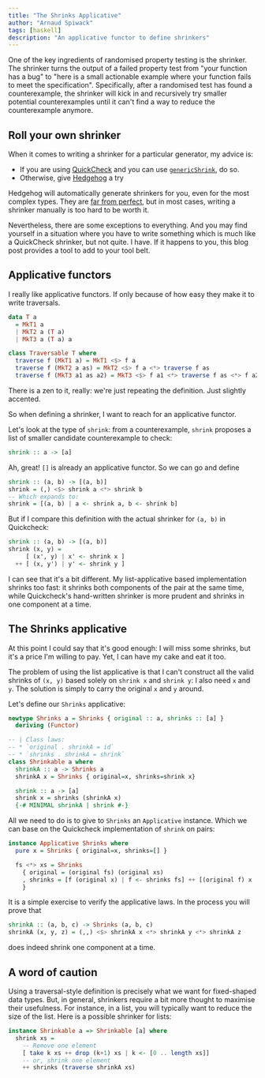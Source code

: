 ```yaml
---
title: "The Shrinks Applicative"
author: "Arnaud Spiwack"
tags: [haskell]
description: "An applicative functor to define shrinkers"
---
```


One of the key ingredients of randomised property testing is the
shrinker. The shrinker turns the output of a failed property test from
"your function has a bug" to "here is a small actionable example where
your function fails to meet the specification". Specifically, after
a randomised test has found a counterexample, the shrinker will kick
in and recursively try smaller potential counterexamples until it
can't find a way to reduce the counterexample anymore.

## Roll your own shrinker

When it comes to writing a shrinker for a particular generator, my
advice is:

- If you are using [QuickCheck] and you can use
  [`genericShrink`](https://hackage.haskell.org/package/QuickCheck-2.14.1/docs/Test-QuickCheck.html#v:genericShrink),
  do so.
- Otherwise, give [Hedgehog] a try

Hedgehog will automatically generate shrinkers for you, even for the
most complex types. They are [far from perfect][edsko-shrinkers], but
in most cases, writing a shrinker manually is too hard to be worth it.

Nevertheless, there are some exceptions to everything. And you may
find yourself in a situation where you have to write something which
is much like a QuickCheck shrinker, but not quite. I have. If it
happens to you, this blog post provides a tool to add to your
tool belt.

## Applicative functors

I really like applicative functors. If only because of how easy they
make it to write traversals.

```haskell
data T a
  = MkT1 a
  | MkT2 a (T a)
  | MkT3 a (T a) a

class Traversable T where
  traverse f (MkT1 a) = MkT1 <$> f a
  traverse f (MkT2 a as) = MkT2 <$> f a <*> traverse f as
  traverse f (MkT3 a1 as a2) = MkT3 <$> f a1 <*> traverse f as <*> f a2
```

There is a zen to it, really: we're just repeating the
definition. Just slightly accented.

So when defining a shrinker, I want to reach for an applicative
functor.

Let's look at the type of `shrink`: from a counterexample, `shrink`
proposes a list of smaller candidate counterexample to check:

```haskell
shrink :: a -> [a]
```

Ah, great! `[]` is already an applicative functor. So we can go and
define

```haskell
shrink :: (a, b) -> [(a, b)]
shrink = (,) <$> shrink a <*> shrink b
-- Which expands to:
shrink = [(a, b) | a <- shrink a, b <- shrink b]
```

But if I compare this definition with the actual shrinker for `(a, b)`
in Quickcheck:

```haskell
shrink :: (a, b) -> [(a, b)]
shrink (x, y) =
     [ (x', y) | x' <- shrink x ]
  ++ [ (x, y') | y' <- shrink y ]
```

I can see that it's a bit different. My list-applicative based
implementation shrinks too fast: it shrinks both components of the pair
at the same time, while Quickcheck's hand-written shrinker is more
prudent and shrinks in one component at a time.

## The Shrinks applicative

At this point I could say that it's good enough: I will miss some
shrinks, but it's a price I'm willing to pay. Yet, I can have my cake
and eat it too.

The problem of using the list applicative is that I can't construct
all the valid shrinks of `(x, y)` based solely on `shrink x` and
`shrink y`: I also need `x` and `y`. The solution is simply to carry
the original `x` and `y` around.

Let's define our `Shrinks` applicative:

```haskell
newtype Shrinks a = Shrinks { original :: a, shrinks :: [a] }
  deriving (Functor)

-- | Class laws:
-- * `original . shrinkA = id`
-- * `shrinks . shrinkA = shrink`
class Shrinkable a where
  shrinkA :: a -> Shrinks a
  shrinkA x = Shrinks { original=x, shrinks=shrink x}

  shrink :: a -> [a]
  shrink x = shrinks (shrinkA x)
  {-# MINIMAL shrinkA | shrink #-}
```

All we need to do is to give to `Shrinks` an `Applicative`
instance. Which we can base on the Quickcheck implementation of
`shrink` on pairs:

```haskell
instance Applicative Shrinks where
  pure x = Shrinks { original=x, shrinks=[] }

  fs <*> xs = Shrinks
    { original = (original fs) (original xs)
    , shrinks = [f (original x) | f <- shrinks fs] ++ [(original f) x | x <- shrinks xs]
    }
```

It is a simple exercise to verify the applicative laws. In the process
you will prove that

```haskell
shrinkA :: (a, b, c) -> Shrinks (a, b, c)
shrinkA (x, y, z) = (,,) <$> shrinkA x <*> shrinkA y <*> shrinkA z
```

does indeed shrink one component at a time.

## A word of caution

Using a traversal-style definition is precisely what we want for
fixed-shaped data types. But, in general, shrinkers require a bit more
thought to maximise their usefulness. For instance, in a list, you
will typically want to reduce the size of the list. Here is a possible
shrinker for lists:

```haskell
instance Shrinkable a => Shrinkable [a] where
  shrink xs =
    -- Remove one element
    [ take k xs ++ drop (k+1) xs | k <- [0 .. length xs]]
    -- or, shrink one element
    ++ shrinks (traverse shrinkA xs)
```

[quickcheck]: https://hackage.haskell.org/package/QuickCheck
[hedgehog]: https://hackage.haskell.org/package/hedgehog
[edsko-shrinkers]: http://www.well-typed.com/blog/2019/05/integrated-shrinking/
